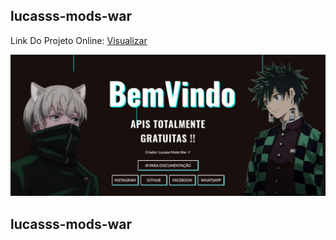 ## lucasss-mods-war

Link Do Projeto Online: [Visualizar](https://lucasss-mods-war.tk)

![lucasss-mods-animes](https://github.com/LucasssMODS/lucasssmods.github.io/blob/master/lucasssmods.github.io.jpg)
## lucasss-mods-war
